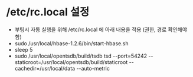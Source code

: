 # /etc/rc.local 설정
- 부팅시 자동 실행을 위해 /etc/rc.local 에 아래 내용을 적용 (권한, 경로 확인해야 함) 
- sudo /usr/local/hbase-1.2.6/bin/start-hbase.sh
- sleep 5 
- sudo /usr/local/opentsdb/build/tsdb tsd --port=54242 --staticroot=/usr/local/opentsdb/build/staticroot --cachedir=/usr/local/data --auto-metric

